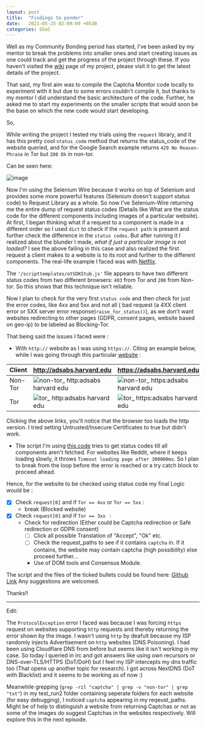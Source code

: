```yaml
---
layout: post
title:  "Findings to ponder"
date:   2021-05-25 02:09:09 +0530
categories: GSoC
---
```



Well as my Community Bonding period has started, I've been asked by my mentor to break the problems into smaller ones and start creating issues as one could track and get the progress of the project through these. If you haven't visited the [wiki](https://gitlab.torproject.org/woswos/CAPTCHA-Monitor/-/wikis/GSoC-2021) page of my project, please visit it to get the latest details of the project.



That said, my first aim was to compile the Captcha Monitor code locally to experiment with it but due to some errors couldn't compile it, but thanks to my mentor I did understand the basic architecture of the code. Further, he asked me to start my experiments on the smaller scripts that would soon be the base on which the new code would start developing.

So,

While writing the project I tested my trials using the `request` library, and it has this pretty cool `status_code` method that returns the status_code of the website queried, and for the 
Google Search example returns `429 No Reason-Phrase` in Tor but `200 Ok` in non-tor. 

Can be seen here: 

![image](https://user-images.githubusercontent.com/34208125/119404370-52fd1e80-bcfd-11eb-94dc-8d4433d716ce.png)


Now I'm using the Selenium Wire because it works on top of Selenium and provides some more powerful features (Selenium doesn't support status code) to Request Library as a whole.
So now I've Selenium-Wire returning me the entire dump of request status codes (Details like What are the status code for the different components including images of a particular website). 
At first, I began thinking what if a request to a component is made in a different order so I used `dict` to check if the `request path` is present and further check the difference in the `status codes`. 
But after running it I realized about the blunder I made, _what if just a particular image is not loaded?_ I see the above failing in this case and also realized the first request a client makes to a website is to its root and further to the different components. The real-life example I faced was with [Netflix](https://www.netflix.com/). 

The `'/scripttemplates/otSDKStub.js'` file appears to have two different status codes from two different browsers: `403` from Tor and `200` from Non-tor. So this shows that this technique isn't reliable.

Now I plan to check for the very first `status code` and then check for just the error codes, like 4xx and 5xx and not all ( bad request (a 4XX client error or 5XX server error response)`raise_for_status()`), as we don't want websites redirecting to other pages (GDPR, consent pages, website based on geo-ip) to be labeled as Blocking-Tor.

That being said the issues I faced were :
+ With `http://` website as I was using `https://`. 
Citing an example below, while I was going through this particular [website](http://adsabs.harvard.edu)  :

Client | http://adsabs.harvard.edu  | https://adsabs.harvard.edu
-----------| ------------ | -------------
Non-Tor | ![non-tor_ http:adsabs harvard edu](https://user-images.githubusercontent.com/34208125/119474622-fb48cc80-bd69-11eb-943a-2d94459037d5.png) | ![non-tor_ https:adsabs harvard edu](https://user-images.githubusercontent.com/34208125/119474744-1fa4a900-bd6a-11eb-9bae-2b18d7f5248a.png)
Tor | ![tor_ http:adsabs harvard edu](https://user-images.githubusercontent.com/34208125/119474807-2df2c500-bd6a-11eb-87fb-9cd3424331d1.png) | ![tor_ https:adsabs harvard edu](https://user-images.githubusercontent.com/34208125/119474852-35b26980-bd6a-11eb-9b75-eebc74b77892.png)

Clicking the above links, you'll notice that the browser too loads the http version. I tried setting Untrusted/Insecure Certificates to true but didn't work.

+ The script I'm using [this code](https://gitlab.torproject.org/woswos/CAPTCHA-Monitor/-/snippets/60) tries to get status codes till all components aren't fetched. For websites like Reddit, where it keeps loading slowly, it throws `Timeout loading page after 300000ms`. So I plan to break from the loop before the error is reached or a try catch block to proceed ahead.

Hence, for the website to be checked using status code my final Logic would be :

- [x] Check `request[0]` and if ```Tor == 4xx``` or `Tor == 5xx` :
  - break (Blocked website)
- [x] Check `request[0]` and if `Tor == 3xx ` :
  - Check for redirection (Either could be Captcha redirection or Safe redirection or GDPR consent)
    - [ ] Click all possible Translation of "Accept", "Ok" etc.
    - [ ] Check the request_paths to see if it contains `captcha` in. If it contains, the website may contain captcha (high possibility) else proceed further...

    - Use of DOM tools and Consensus Module.


The script and the files of the ticked bullets could be found here: [Github Link](https://github.com/Hackhard/Fetcher/tree/main/status%20code/test_run2)
Any suggestions are welcomed.

Thanks!!

----------

Edit:

The `ProtocolException` error I faced was because I was forcing `https` request on websites supporting `http` requests and thereby returning the error shown by the image. 
I wasn't using `http` by deafult because my ISP randomly injects Advertisement on `http` websites (DNS Poisoning). I had been using Cloudflare DNS from before but seems like it isn't working in my case. So today I queried in irc and got answers like using own recursors or DNS-over-TLS/HTTPS (DoT/DoH) but I feel my ISP intercepts my dns traffic too (That opens up another topic for research). I got across NextDNS (DoT with Blacklist) and it seems to be working as of now :)

Meanwhile grepping (`grep -ril "captcha" | grep -v "non-tor" | grep "txt"`) in my test_run2 folder containing seperate folders for each website (for easy debugging), I noticed `captcha` appearing in my reqeust_paths. Might be of help to distinguish a website from returning Captchas or not as some of the images do suggest Captchas in the websites respectively. Will explore this in the next episode.

